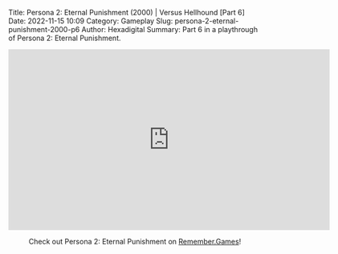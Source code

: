 Title: Persona 2: Eternal Punishment (2000) | Versus Hellhound [Part 6]
Date: 2022-11-15 10:09
Category: Gameplay
Slug: persona-2-eternal-punishment-2000-p6
Author: Hexadigital
Summary: Part 6 in a playthrough of Persona 2: Eternal Punishment.

<center><iframe src="https://www.youtube.com/embed/Sd0M6PBXpBM?feature=oembed" allow="accelerometer; autoplay; encrypted-media; gyroscope; picture-in-picture" width="640" height="360" frameborder="0"></iframe>

Check out Persona 2: Eternal Punishment on [Remember.Games](https://remember.games/game/4628/persona-2-eternal-punishment/)!</center>

